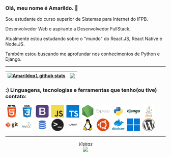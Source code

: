 ### Olá, meu nome é Amarildo. 👋

Sou estudante do curso superior de Sistemas para Internet do IFPB.

Desenvolvedor Web e aspirante a Desenvolvedor FullStack.

Atualmente estou estudando sobre o "mundo" do React.JS, React Native e Node.JS. 

Também estou buscando me aprofundar nos conhecimentos de Python e Django.

<!-- 
Linguagens, tecnologias e ferramentas que tenho(ou tive) contato: HTML5, CSS3, Bootstrap, JavaScript, Python, Django, SQL, Java, Git e GitHub, Visual Studio Code, Linux Ubuntu. 
-->

<!--
**Amarildop1/Amarildop1** is a ✨ _special_ ✨ repository because its `README.md` (this file) appears on your GitHub profile.

Here are some ideas to get you started:

- 🔭 I’m currently working on ...
- 🌱 I’m currently learning ...
- 👯 I’m looking to collaborate on ...
- 🤔 I’m looking for help with ...
- 💬 Ask me about ...
- 📫 How to reach me: ...
- 😄 Pronouns: ...
- ⚡ Fun fact: ...
-->
<!--
![](https://komarev.com/ghpvc/?username=Amarildop1&label=Profile+Views)
-->
<hr style="background-color: black">

| <a href="https://github.com/Amarildop1/github-readme-stats"><img align="center" src="https://github-readme-stats.vercel.app/api?username=Amarildop1&show_icons=true&theme=dark&hide_border=true" alt="Amarildop1 github stats" /></a> | <a href="https://github.com/Amarildop1/github-readme-stats"><img align="center" src="https://github-readme-stats.vercel.app/api/top-langs/?username=Amarildop1&layout=compact&theme=dark&hide_border=true" /></a> |
| ------------- | ------------- |

 ### :) Linguagens, tecnologias e ferramentas que tenho(ou tive) contato:

<hr style="background-color: white; margin: 0px;">
<code><img height="40" src="./imgs/html.png" alt="HTML5"></code>&nbsp;
<code><img height="40" src="./imgs/css.png"alt="CSS3"></code>&nbsp;
<code><img height="40" src="./imgs/bootstrap.png"alt="BootStrap"></code>&nbsp;
<code><img height="40" src="./imgs/javascript.png"alt="JavaScript"></code>&nbsp;
<code><img height="40" src="./imgs/typescript.png"alt="TypeScript"></code>&nbsp;
<code><img height="40" src="./imgs/nodejs.png"alt="NodeJS"></code>&nbsp;
<code><img height="40" src="./imgs/express.png"alt="Express"></code>&nbsp;
<code><img height="40" src="./imgs/python.png"alt="Python3"></code>&nbsp;
<code><img height="40" src="./imgs/django.png"alt="Django"></code>&nbsp;
<code><img height="40" src="./imgs/java.png"alt="Java"></code>&nbsp;
<code><img height="40" src="./imgs/git.png"alt="Git"></code>&nbsp;
<code><img height="40" src="./imgs/mysql.png"alt="MySQL"></code>&nbsp;
<code><img height="40" src="./imgs/sql.png"alt="SQL"></code>&nbsp;
<code><img height="40" src="./imgs/terminal.png"alt="Terminal Linux"></code>&nbsp;
<code><img height="40" src="./imgs/jquery.png"alt="JQuery"></code>&nbsp;
<code><img height="40" src="./imgs/linux.png"alt="Linux"></code>&nbsp;
<code><img height="40" src="./imgs/ubuntu.png"alt="Ubuntu"></code>&nbsp;
<code><img height="40" src="./imgs/docker.png"alt="Docker"></code>&nbsp;
<code><img height="40" src="./imgs/windows.png"alt="Windows"></code>&nbsp;
<code><img height="40" src="./imgs/wordpress.png"alt="Wordpress"></code>&nbsp;
<hr style="background-color: black">

<p align="center"> 
 <em>Visitas</em><br>
  <img src="https://profile-counter.glitch.me/Amarildop1/count.svg" />
</p>
